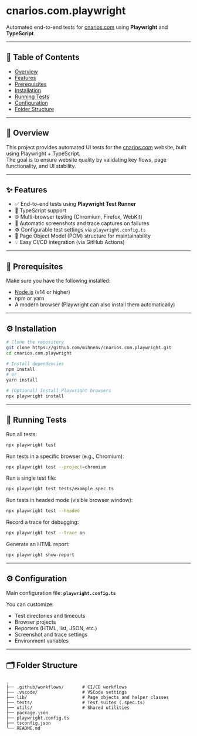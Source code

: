 # cnarios.com.playwright

Automated end-to-end tests for [cnarios.com](https://cnarios.com) using **Playwright** and **TypeScript**.

---

## 📘 Table of Contents
- [Overview](#overview)
- [Features](#features)
- [Prerequisites](#prerequisites)
- [Installation](#installation)
- [Running Tests](#running-tests)
- [Configuration](#configuration)
- [Folder Structure](#folder-structure)

---

## 🧭 Overview

This project provides automated UI tests for the [cnarios.com](https://cnarios.com) website, built using Playwright + TypeScript.  
The goal is to ensure website quality by validating key flows, page functionality, and UI stability.

---

## ✨ Features

- ✅ End-to-end tests using **Playwright Test Runner**
- 🧩 TypeScript support
- 🌐 Multi-browser testing (Chromium, Firefox, WebKit)
- 📸 Automatic screenshots and trace captures on failures
- ⚙️ Configurable test settings via `playwright.config.ts`
- 🧱 Page Object Model (POM) structure for maintainability
- 💡 Easy CI/CD integration (via GitHub Actions)

---

## 🧰 Prerequisites

Make sure you have the following installed:

- [Node.js](https://nodejs.org/) (v14 or higher)
- npm or yarn
- A modern browser (Playwright can also install them automatically)

---

## ⚙️ Installation

```bash
# Clone the repository
git clone https://github.com/mihneav/cnarios.com.playwright.git
cd cnarios.com.playwright

# Install dependencies
npm install
# or
yarn install

# (Optional) Install Playwright browsers
npx playwright install
```

---

## 🚀 Running Tests

Run all tests:
```bash
npx playwright test
```

Run tests in a specific browser (e.g., Chromium):
```bash
npx playwright test --project=chromium
```

Run a single test file:
```bash
npx playwright test tests/example.spec.ts
```

Run tests in headed mode (visible browser window):
```bash
npx playwright test --headed
```

Record a trace for debugging:
```bash
npx playwright test --trace on
```

Generate an HTML report:
```bash
npx playwright show-report
```

---

## ⚙️ Configuration

Main configuration file: **`playwright.config.ts`**

You can customize:
- Test directories and timeouts
- Browser projects
- Reporters (HTML, list, JSON, etc.)
- Screenshot and trace settings
- Environment variables

---

## 🗂 Folder Structure

```
.
├── .github/workflows/       # CI/CD workflows
├── .vscode/                 # VSCode settings
├── lib/                     # Page objects and helper classes
├── tests/                   # Test suites (.spec.ts)
├── utils/                   # Shared utilities
├── package.json
├── playwright.config.ts
├── tsconfig.json
└── README.md
```


